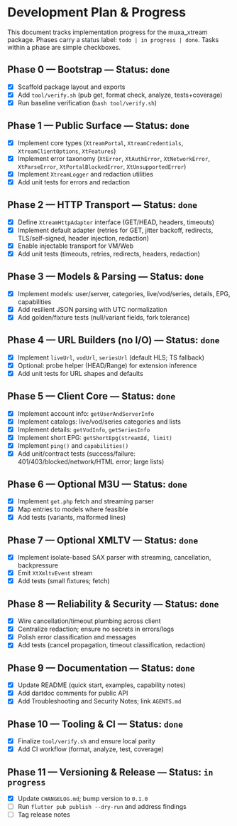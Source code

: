 # Development Plan & Progress

This document tracks implementation progress for the muxa_xtream package. Phases carry a status label: `todo | in progress | done`. Tasks within a phase are simple checkboxes.

## Phase 0 — Bootstrap — Status: `done`
- [x] Scaffold package layout and exports
- [x] Add `tool/verify.sh` (pub get, format check, analyze, tests+coverage)
- [x] Run baseline verification (`bash tool/verify.sh`)

## Phase 1 — Public Surface — Status: `done`
- [x] Implement core types (`XtreamPortal`, `XtreamCredentials`, `XtreamClientOptions`, `XtFeatures`)
- [x] Implement error taxonomy (`XtError`, `XtAuthError`, `XtNetworkError`, `XtParseError`, `XtPortalBlockedError`, `XtUnsupportedError`)
- [x] Implement `XtreamLogger` and redaction utilities
- [x] Add unit tests for errors and redaction

## Phase 2 — HTTP Transport — Status: `done`
- [x] Define `XtreamHttpAdapter` interface (GET/HEAD, headers, timeouts)
- [x] Implement default adapter (retries for GET, jitter backoff, redirects, TLS/self-signed, header injection, redaction)
- [x] Enable injectable transport for VM/Web
- [x] Add unit tests (timeouts, retries, redirects, headers, redaction)

## Phase 3 — Models & Parsing — Status: `done`
- [x] Implement models: user/server, categories, live/vod/series, details, EPG, capabilities
- [x] Add resilient JSON parsing with UTC normalization
- [x] Add golden/fixture tests (null/variant fields, fork tolerance)

## Phase 4 — URL Builders (no I/O) — Status: `done`
- [x] Implement `liveUrl`, `vodUrl`, `seriesUrl` (default HLS; TS fallback)
- [x] Optional: probe helper (HEAD/Range) for extension inference
- [x] Add unit tests for URL shapes and defaults

## Phase 5 — Client Core — Status: `done`
- [x] Implement account info: `getUserAndServerInfo`
- [x] Implement catalogs: live/vod/series categories and lists
- [x] Implement details: `getVodInfo`, `getSeriesInfo`
- [x] Implement short EPG: `getShortEpg(streamId, limit)`
- [x] Implement `ping()` and `capabilities()`
- [x] Add unit/contract tests (success/failure: 401/403/blocked/network/HTML error; large lists)

## Phase 6 — Optional M3U — Status: `done`
- [x] Implement `get.php` fetch and streaming parser
- [x] Map entries to models where feasible
- [x] Add tests (variants, malformed lines)

## Phase 7 — Optional XMLTV — Status: `done`
- [x] Implement isolate-based SAX parser with streaming, cancellation, backpressure
- [x] Emit `XtXmltvEvent` stream
- [x] Add tests (small fixtures; fetch)

## Phase 8 — Reliability & Security — Status: `done`
- [x] Wire cancellation/timeout plumbing across client
- [x] Centralize redaction; ensure no secrets in errors/logs
- [x] Polish error classification and messages
- [x] Add tests (cancel propagation, timeout classification, redaction)

## Phase 9 — Documentation — Status: `done`
- [x] Update README (quick start, examples, capability notes)
- [x] Add dartdoc comments for public API
- [x] Add Troubleshooting and Security Notes; link `AGENTS.md`

## Phase 10 — Tooling & CI — Status: `done`
- [x] Finalize `tool/verify.sh` and ensure local parity
- [x] Add CI workflow (format, analyze, test, coverage)

## Phase 11 — Versioning & Release — Status: `in progress`
- [x] Update `CHANGELOG.md`; bump version to `0.1.0`
- [ ] Run `flutter pub publish --dry-run` and address findings
- [ ] Tag release notes
